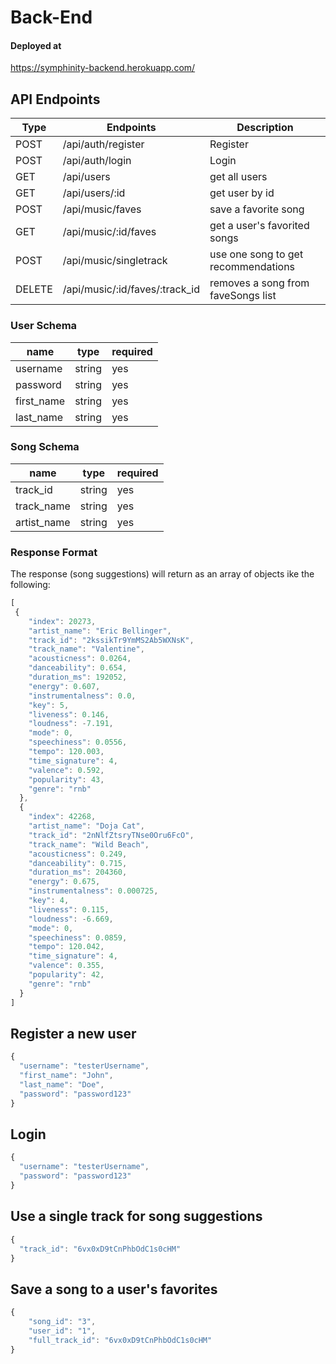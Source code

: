 # Back-End

#### Deployed at 
https://symphinity-backend.herokuapp.com/

## API Endpoints
| Type   | Endpoints                      | Description                         |
| ------ | ------------------------------ | ----------------------------------- |
| POST   | /api/auth/register             | Register                            |
| POST   | /api/auth/login                | Login                               |
| GET    | /api/users                     | get all users                       |
| GET    | /api/users/:id                 | get user by id                      |
| POST   | /api/music/faves               | save a favorite song                |
| GET    | /api/music/:id/faves           | get a user's favorited songs        |
| POST   | /api/music/singletrack         | use one song to get recommendations |
| DELETE | /api/music/:id/faves/:track_id | removes a song from faveSongs list  |



### User Schema

| name       | type      | required |
| ---------- | --------- | -------- |
| username   | string    | yes      |
| password   | string    | yes      |
| first_name | string    | yes      |
| last_name  | string    | yes      |

### Song Schema 

| name        | type    | required |
| ----------- | --------| -------- |
| track_id    | string  | yes      |
| track_name  | string  | yes      |
| artist_name | string  | yes      |

### Response Format 
The response (song suggestions) will return as an array of objects ike the following: 
```javascript
[
 {
    "index": 20273,
    "artist_name": "Eric Bellinger",
    "track_id": "2kssikTr9YmMS2Ab5WXNsK",
    "track_name": "Valentine",
    "acousticness": 0.0264,
    "danceability": 0.654,
    "duration_ms": 192052,
    "energy": 0.607,
    "instrumentalness": 0.0,
    "key": 5,
    "liveness": 0.146,
    "loudness": -7.191,
    "mode": 0,
    "speechiness": 0.0556,
    "tempo": 120.003,
    "time_signature": 4,
    "valence": 0.592,
    "popularity": 43,
    "genre": "rnb"
  },
  {
    "index": 42268,
    "artist_name": "Doja Cat",
    "track_id": "2nNlfZtsryTNse0Oru6FcO",
    "track_name": "Wild Beach",
    "acousticness": 0.249,
    "danceability": 0.715,
    "duration_ms": 204360,
    "energy": 0.675,
    "instrumentalness": 0.000725,
    "key": 4,
    "liveness": 0.115,
    "loudness": -6.669,
    "mode": 0,
    "speechiness": 0.0859,
    "tempo": 120.042,
    "time_signature": 4,
    "valence": 0.355,
    "popularity": 42,
    "genre": "rnb"
  }
]
```

## Register a new user

```javascript 
{
  "username": "testerUsername",
  "first_name": "John",
  "last_name": "Doe",
  "password": "password123"
}
```

## Login

```javascript 
{
  "username": "testerUsername",
  "password": "password123"
}
```
## Use a single track for song suggestions

```javascript 
{
  "track_id": "6vx0xD9tCnPhbOdC1s0cHM"
}
```

## Save a song to a user's favorites 

```javascript
{
	"song_id": "3",
	"user_id": "1",
	"full_track_id": "6vx0xD9tCnPhbOdC1s0cHM"
}
```